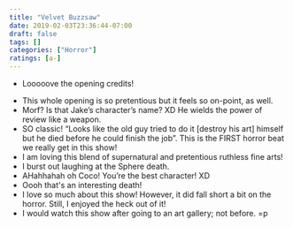 ```yaml
---
title: "Velvet Buzzsaw"
date: 2019-02-03T23:36:44-07:00
draft: false
tags: []
categories: ["Horror"]
ratings: [a-]
---
```


* Looooove the opening credits!
<!--more-->
* This whole opening is so pretentious but it feels so on-point, as well. 
* Morf? Is that Jake’s character’s name? XD He wields the power of review like a weapon.
* SO classic! “Looks like the old guy tried to do it [destroy his art] himself but he died before he could finish the job”. This is the FIRST horror beat we really get in this show!
* I am loving this blend of supernatural and pretentious ruthless fine arts!
* I burst out laughing at the Sphere death.
* AHahhahah oh Coco! You’re the best character! XD
* Oooh that's an interesting death!
* I love so much about this show! However, it did fall short a bit on the horror. Still, I enjoyed the heck out of it!
* I would watch this show after going to an art gallery; not before. =p
